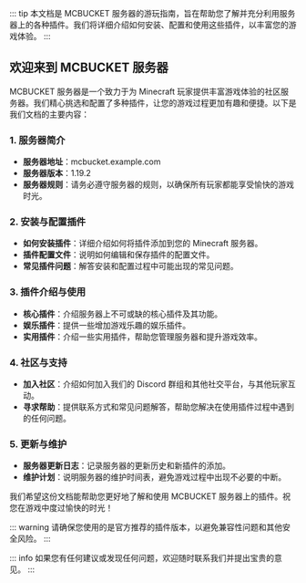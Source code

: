::: tip
本文档是 MCBUCKET 服务器的游玩指南，旨在帮助您了解并充分利用服务器上的各种插件。我们将详细介绍如何安装、配置和使用这些插件，以丰富您的游戏体验。
:::

## 欢迎来到 MCBUCKET 服务器

MCBUCKET 服务器是一个致力于为 Minecraft 玩家提供丰富游戏体验的社区服务器。我们精心挑选和配置了多种插件，让您的游戏过程更加有趣和便捷。以下是我们文档的主要内容：

### 1. 服务器简介
- **服务器地址**：mcbucket.example.com
- **服务器版本**：1.19.2
- **服务器规则**：请务必遵守服务器的规则，以确保所有玩家都能享受愉快的游戏时光。

### 2. 安装与配置插件
- **如何安装插件**：详细介绍如何将插件添加到您的 Minecraft 服务器。
- **插件配置文件**：说明如何编辑和保存插件的配置文件。
- **常见插件问题**：解答安装和配置过程中可能出现的常见问题。

### 3. 插件介绍与使用
- **核心插件**：介绍服务器上不可或缺的核心插件及其功能。
- **娱乐插件**：提供一些增加游戏乐趣的娱乐插件。
- **实用插件**：介绍一些实用插件，帮助您管理服务器和提升游戏效率。

### 4. 社区与支持
- **加入社区**：介绍如何加入我们的 Discord 群组和其他社交平台，与其他玩家互动。
- **寻求帮助**：提供联系方式和常见问题解答，帮助您解决在使用插件过程中遇到的任何问题。

### 5. 更新与维护
- **服务器更新日志**：记录服务器的更新历史和新插件的添加。
- **维护计划**：说明服务器的维护时间表，避免游戏过程中出现不必要的中断。

我们希望这份文档能帮助您更好地了解和使用 MCBUCKET 服务器上的插件。祝您在游戏中度过愉快的时光！

::: warning
请确保您使用的是官方推荐的插件版本，以避免兼容性问题和其他安全风险。
:::

::: info
如果您有任何建议或发现任何问题，欢迎随时联系我们并提出宝贵的意见。
:::
